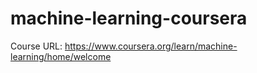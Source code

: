# machine-learning-coursera

Course URL:
https://www.coursera.org/learn/machine-learning/home/welcome

